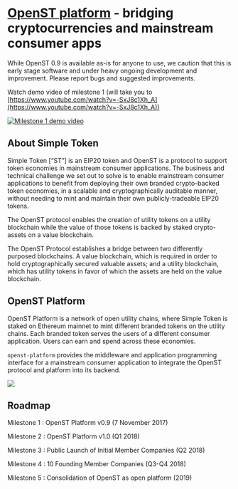 # [OpenST platform](https://simpletoken.org) - bridging cryptocurrencies and mainstream consumer apps

While OpenST 0.9 is available as-is for anyone to use, we caution that this is early stage software and under heavy ongoing development and improvement. Please report bugs and suggested improvements.

Watch demo video of milestone 1 (will take you to [https://www.youtube.com/watch?v=-SxJ8c1Xh_A](https://www.youtube.com/watch?v=-SxJ8c1Xh_A))

[![Milestone 1 demo video](https://img.youtube.com/vi/-SxJ8c1Xh_A/0.jpg)](https://www.youtube.com/watch?v=-SxJ8c1Xh_A)

## About Simple Token

Simple Token [“ST”] is an EIP20 token and OpenST is a protocol to support token economies in mainstream consumer applications. The business and technical challenge we set out to solve is to enable mainstream consumer applications to benefit from deploying their own branded crypto-backed token economies, in a scalable and cryptographically auditable manner, without needing to mint and maintain their own publicly-tradeable EIP20 tokens.

The OpenST protocol enables the creation of utility tokens on a utility blockchain while the value of those tokens is backed by staked crypto-assets on a value blockchain.

The OpenST Protocol establishes a bridge between two differently purposed blockchains.  A value blockchain, which is required in order to hold cryptographically secured valuable assets; and a utility blockchain, which has utility tokens in favor of which the assets are held on the value blockchain.

## OpenST Platform

OpenST Platform is a network of open utility chains, where Simple Token is staked on Ethereum mainnet to mint different branded tokens on the utility chains.  Each branded token serves the users of a different consumer application.  Users can earn and spend across these economies.

`openst-platform` provides the middleware and application programming interface for a mainstream consumer application to integrate the OpenST protocol and platform into its backend.

<img src="https://openstfoundation.github.io/openst-platform/illustrations/platform-illustration.png" style="max-width: 100%;" />

## Roadmap

Milestone 1 : OpenST Platform v0.9 (7 November 2017)

Milestone 2 : OpenST Platform v1.0 (Q1 2018)

Milestone 3 : Public Launch of Initial Member Companies (Q2 2018)

Milestone 4 : 10 Founding Member Companies (Q3-Q4 2018)

Milestone 5 : Consolidation of OpenST as open platform (2019)


